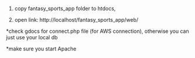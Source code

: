 1. copy fantasy_sports_app folder to htdocs,

2. open link: http://localhost/fantasy_sports_app/web/

*check gdocs for connect.php file (for AWS connection), otherwise you can just use your local db

*make sure you start Apache 
